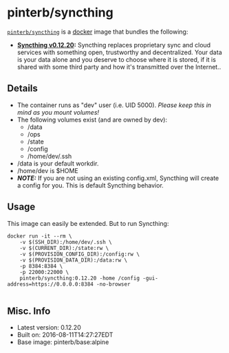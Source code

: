 # pinterb/syncthing  

[`pinterb/syncthing`][1] is a [docker][2] image that bundles the following:  
* **[Syncthing v0.12.20][3]:** Syncthing replaces proprietary sync and cloud services with something open, trustworthy and decentralized. Your data is your data alone and you deserve to choose where it is stored, if it is shared with some third party and how it's transmitted over the Internet..  

## Details
* The container runs as "dev" user (i.e. UID 5000). *Please keep this in mind as you mount volumes!* 
* The following volumes exist (and are owned by dev):  
  - /data
  - /ops
  - /state
  - /config
  - /home/dev/.ssh
* /data is your default workdir.   
* /home/dev is $HOME  
* ***NOTE:*** If you are not using an existing config.xml, Syncthing will create a config for you.  This is default Syncthing behavior.  

## Usage 
This image can easily be extended.  But to run Syncthing:

````
docker run -it --rm \
	-v $(SSH_DIR):/home/dev/.ssh \
	-v $(CURRENT_DIR):/state:rw \
	-v $(PROVISION_CONFIG_DIR):/config:rw \
	-v $(PROVISION_DATA_DIR):/data:rw \
	-p 8384:8384 \
	-p 22000:22000 \
	pinterb/syncthing:0.12.20 -home /config -gui-address=https://0.0.0.0:8384 -no-browser    
		
````

## Misc. Info 
* Latest version: 0.12.20  
* Built on: 2016-08-11T14:27:27EDT   
* Base image: pinterb/base:alpine   


[1]: https://hub.docker.com/r/pinterb/syncthing/   
[2]: https://docker.com 
[3]: https://syncthing.net/  
